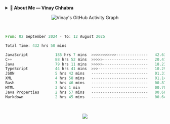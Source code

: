 <p align="center">
  <details>
    <summary><b>💫 About Me — Vinay Chhabra</b></summary>

  > 👋 Hi, I’m **Vinay Chhabra**  
  > A **DSA Enthusiast**, **Web Developer**, and **Competitive Programmer**  
  > Currently learning **Frontend System Design**, **Docker**, and **Kubernetes**  
  > Always **Learning and Growing** 🚀  

  ---

  ### 💬 Ask Me About:
  - Data Structures and Algorithms  
  - Competitive Programming  
  - Web Development  

  ---

  ### 📫 Reach Me:
  - 📧 [Chhabravinay549@gmail.com](mailto:Chhabravinay549@gmail.com)  
  - 💼 [LinkedIn](https://www.linkedin.com/in/vinay-chhabra-a377601a9/)  
  - 🐙 [GitHub](https://github.com/code-walker-23)  

  ---

  ### 📈 GitHub Stats
  ![Profile Views](https://img.shields.io/badge/Profile%20Views-1000-blue?style=flat-square)
  ![GitHub Followers](https://img.shields.io/github/followers/code-walker-23?style=flat-square&logo=github)

  </details>
</p>




<div align="center">
  
 ![Vinay's GitHub Activity Graph](https://github-readme-activity-graph.vercel.app/graph?username=code-walker-23&bg_color=0d1117&color=ffffff&line=ee2a7b&point=f0f0f0&area=true&hide_border=true)

<br>

</div>



<!--START_SECTION:waka-->

```rust
From: 02 September 2024 - To: 12 August 2025

Total Time: 432 hrs 50 mins

JavaScript            185 hrs 7 mins  >>>>>>>>>>>--------------   42.63 %
C++                   88 hrs 52 mins  >>>>>--------------------   20.47 %
Java                  79 hrs 11 mins  >>>>>--------------------   18.23 %
TypeScript            44 hrs 41 mins  >>>----------------------   10.29 %
JSON                  5 hrs 42 mins   -------------------------   01.31 %
XML                   4 hrs 58 mins   -------------------------   01.14 %
Bash                  3 hrs 46 mins   -------------------------   00.87 %
HTML                  3 hrs 1 min     -------------------------   00.70 %
Java Properties       2 hrs 57 mins   -------------------------   00.68 %
Markdown              2 hrs 45 mins   -------------------------   00.64 %
```

<!--END_SECTION:waka-->



<div align="center">
  
<br>

![](https://quotes-github-readme.vercel.app/api?type=horizontal&theme=gruvbox)

</div>
